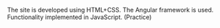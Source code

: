 The site is developed using HTML+CSS.
The Angular framework is used.
Functionality implemented in JavaScript.
(Practice)
